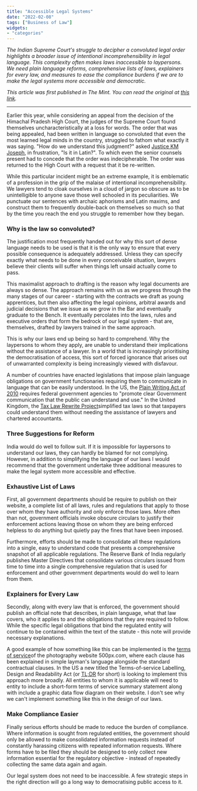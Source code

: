 ```yaml
---
title: "Accessible Legal Systems"
date: "2022-02-08"
tags: ["Business of Law"]
widgets: 
- "categories"
---
```


*The Indian Supreme Court's struggle to decipher a convoluted legal order highlights a broader issue of intentional incomprehensibility in legal language. This complexity often makes laws inaccessible to laypersons. We need plain language reforms, comprehensive lists of laws, explainers for every law, and measures to ease the compliance burdens if we are to make the legal systems more accessible and democratic.*

<!--more-->

*This article was first published in The Mint. You can read the original at [this link](https://www.livemint.com/opinion/columns/why-we-ought-to-replace-legalese-with-plain-language-11644337372687.html).*

---

Earlier this year, while considering an appeal from the decision of the Himachal Pradesh High Court, the judges of the Supreme Court found themselves uncharacteristically at a loss for words. The order that was being appealed, had been written in language so convoluted that even the most learned legal minds in the country, struggled to fathom what exactly it was saying. "How do we understand this judgment?" asked [Justice KM Joseph](https://twitter.com/barandbench/status/1482972628101267457?s=20&t=eQss1FSTabZyKOgOrfZIPg), in frustration, "Is it in Latin?". To which even the senior counsels present had to concede that the order was indecipherable. The order was returned to the High Court with a request that it be re-written.

While this particular incident might be an extreme example, it is emblematic of a profession in the grip of the malaise of intentional incomprehensibility. We lawyers tend to cloak ourselves in a cloud of jargon so obscure as to be unintelligible to anyone save those well schooled in its peculiarities. We punctuate our sentences with archaic aphorisms and Latin maxims, and construct them to frequently double-back on themselves so much so that by the time you reach the end you struggle to remember how they began.

### Why is the law so convoluted?

The justification most frequently handed out for why this sort of dense language needs to be used is that it is the only way to ensure that every possible consequence is adequately addressed. Unless they can specify exactly what needs to be done in every conceivable situation, lawyers believe their clients will suffer when things left unsaid actually come to pass.

This maximalist approach to drafting is the reason why legal documents are always so dense. The approach remains with us as we progress through the many stages of our career - starting with the contracts we draft as young apprentices, but then also affecting the legal opinions, arbitral awards and judicial decisions that we issue as we grow in the Bar and eventually graduate to the Bench. It eventually percolates into the laws, rules and executive orders that form the bedrock of our legal system - that are, themselves, drafted by lawyers trained in the same approach.

This is why our laws end up being so hard to comprehend. Why the laypersons to whom they apply, are unable to understand their implications without the assistance of a lawyer. In a world that is increasingly prioritising the democratisation of access, this sort of forced ignorance that arises out of unwarranted complexity is being increasingly viewed with disfavour.

A number of countries have enacted legislations that impose plain language obligations on government functionaries requiring them to communicate in language that can be easily understood. In the US, the [Plain Writing Act of 2010](https://www.fda.gov/media/84926/download) requires federal government agencies to "promote clear Government communication that the public can understand and use." In the United Kingdom, the [Tax Law Rewrite Project](https://webarchive.nationalarchives.gov.uk/ukgwa/20140206160137/http://www.hmrc.gov.uk/rewrite/index.htm)simplified tax laws so that taxpayers could understand them without needing the assistance of lawyers and chartered accountants.

### Three Suggestions for Reform

India would do well to follow suit. If it is impossible for laypersons to understand our laws, they can hardly be blamed for not complying. However, in addition to simplifying the language of our laws I would recommend that the government undertake three additional measures to make the legal system more accessible and effective.

### Exhaustive List of Laws

First, all government departments should be require to publish on their website, a complete list of all laws, rules and regulations that apply to those over whom they have authority and only enforce those laws. More often than not, government officials invoke obscure circulars to justify their enforcement actions leaving those on whom they are being enforced helpless to do anything but quietly pay the fines that have been imposed.

Furthermore, efforts should be made to consolidate all these regulations into a single, easy to understand code that presents a comprehensive snapshot of all applicable regulations. The Reserve Bank of India regularly publishes Master Directives that consolidate various circulars issued from time to time into a single comprehensive regulation that is used for enforcement and other government departments would do well to learn from them.

### Explainers for Every Law

Secondly, along with every law that is enforced, the government should publish an official note that describes, in plain language, what that law covers, who it applies to and the obligations that they are required to follow. While the specific legal obligations that bind the regulated entity will continue to be contained within the text of the statute - this note will provide necessary explanations.

A good example of how something like this can be implemented is the [terms of service](https://500px.com/terms)of the photography website 500px.com, where each clause has been explained in simple layman's language alongside the standard contractual clauses. In the US a new titled the Terms-of-service Labelling, Design and Readability Act (or [TL;DR](https://trahan.house.gov/uploadedfiles/tldr_act.pdf) for short) is looking to implement this approach more broadly. All entities to whom it is applicable will need to entity to include a short-form terms of service summary statement along with include a graphic data flow diagram on their website. I don't see why we can't implement something like this in the design of our laws.

### Make Compliance Easier

Finally serious efforts should be made to reduce the burden of compliance. Where information is sought from regulated entities, the government should only be allowed to make consolidated information requests instead of constantly harassing citizens with repeated information requests. Where forms have to be filed they should be designed to only collect new information essential for the regulatory objective - instead of repeatedly collecting the same data again and again.

Our legal system does not need to be inaccessible. A few strategic steps in the right direction will go a long way to democratising public access to it.

